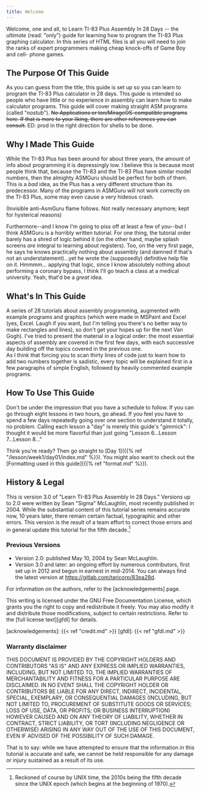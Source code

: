 ```yaml
---
title: Welcome
---
```


Welcome, one and all, to Learn TI-83 Plus Assembly In 28 Days -- the
_ultimate_ (read: "only") guide for learning how to program the TI-83 Plus
graphing calculator. In this series of HTML files is all you will need to join
the ranks of expert programmers making cheap knock-offs of Game Boy and cell-
phone games.

## The Purpose Of This Guide

As you can guess from the title, this guide is set up so you can learn to
program the TI-83 Plus calculator in 28 days. This guide is intended so people
who have little or no experience in assembly can learn how to make calculator
programs. This guide will cover making straight ASM programs (called
"nostub"). <del>No Applications or Ion/MirageOS-compatible programs here. If
that is more to your liking, there are other references you can consult.</del>
ED: prod in the right direction for shells to be done.

## Why I Made This Guide

While the TI-83 Plus has been around for about three years, the amount of info
about programming it is depressingly low. I believe this is because most
people think that, because the TI-83 and the TI-83 Plus have similar model
numbers, then the almighty ASMGuru should be perfect for both of them. This is
a _bad_ idea, as the Plus has a very different structure than its predecessor.
Many of the programs in ASMGuru will not work correctly on the TI-83 Plus,
some may even cause a very hideous crash.

(Invisible anti-AsmGuru flame follows. Not really necessary anymore; kept for
hysterical reasons)  

Furthermore--and I know I'm going to piss off at least a few of you--but I
think ASMGuru is a horribly written tutorial. For one thing, the tutorial
order barely has a shred of logic behind it (on the other hand, maybe splash
screens _are_ integral to learning about registers). Too, on the very first
page, he says he knows practically nothing about assembly (and damned if
that's not an understatement)...yet he wrote the (supposedly) definitive help
file on it. Hmmmm... applying that logic, since I know absolutely nothing
about performing a coronary bypass, I think I'll go teach a class at a medical
university. Yeah, that'd be a _great_ idea.

## What's In This Guide

A series of 28 tutorials about assembly programming, augmented with example
programs and graphics (which were made in MSPaint and Excel (yes, Excel. Laugh
if you want, but I'm telling you there's no better way to make rectangles and
lines), so don't get your hopes up for the next Van Gogh). I've tried to
present the material in a logical order: the most essential aspects of
assembly are covered in the first few days, with each successive day building
off the topics covered in the previous one.  
As I think that forcing you to scan thirty lines of code just to learn how to
add two numbers together is sadistic, every topic will be explained first in a
few paragraphs of simple English, followed by heavily commented example
programs.

## How To Use This Guide

Don't be under the impression that you have a schedule to follow. If you can
go through eight lessons in two hours, go ahead. If you feel you have to spend
a few days repeatedly going over one section to understand it totally, no
problem. Calling each lesson a "day" is merely this guide's "gimmick": I
thought it would be more flavorful than just going "Lesson 6...Lesson
7...Lesson 8..."

Think you're ready? Then go straight to [Day 1]({{% ref "/lesson/week1/day01/index.md" %}}).
You might also want to check
out the [Formatting used in this guide]({{% ref "format.md" %}}).

## History & Legal

This is version 3.0 of "Learn TI-83 Plus Assembly In 28 Days." Versions
up to 2.0 were written by Sean "Sigma" McLaughlin, most recently published
in 2004. While the substantial content of this tutorial series remains
accurate now, 10 years later, there remain certain factual, typographic and
other errors. This version is the result of a team effort to correct those
errors and in general update this tutorial for the fifth decade.[^posix]

### Previous Versions

 * Version 2.0: published May 10, 2004 by Sean McLaughlin.
 * Version 3.0 and later: an ongoing effort by numerous contributors,
   first set up in 2012 and begun in earnest in mid-2014.
   You can always find the latest version at
   <https://gitlab.com/taricorp/83pa28d>.

For information on the authors, refer to the [acknowledgements] page.

This writing is licensed under the GNU Free Documentation License,
which grants you the right to copy and redistribute it freely. You may
also modify it and distribute those modifications, subject to certain
restrictions. Refer to the [full license text][gfdl] for details.

[acknowledgements]: {{< ref "credit.md" >}}
[gfdl]: {{< ref "gfdl.md" >}}

### Warranty disclaimer

THIS DOCUMENT IS PROVIDED BY THE COPYRIGHT HOLDERS AND CONTRIBUTORS "AS IS" AND
ANY EXPRESS OR IMPLIED WARRANTIES, INCLUDING, BUT NOT LIMITED TO, THE IMPLIED
WARRANTIES OF MERCHANTABILITY AND FITNESS FOR A PARTICULAR PURPOSE ARE
DISCLAIMED. IN NO EVENT SHALL THE COPYRIGHT HOLDER OR CONTRIBUTORS BE LIABLE
FOR ANY DIRECT, INDIRECT, INCIDENTAL, SPECIAL, EXEMPLARY, OR CONSEQUENTIAL
DAMAGES (INCLUDING, BUT NOT LIMITED TO, PROCUREMENT OF SUBSTITUTE GOODS OR
SERVICES; LOSS OF USE, DATA, OR PROFITS; OR BUSINESS INTERRUPTION) HOWEVER
CAUSED AND ON ANY THEORY OF LIABILITY, WHETHER IN CONTRACT, STRICT LIABILITY,
OR TORT (INCLUDING NEGLIGENCE OR OTHERWISE) ARISING IN ANY WAY OUT OF THE USE
OF THIS DOCUMENT, EVEN IF ADVISED OF THE POSSIBILITY OF SUCH DAMAGE.

That is to say: while we have attempted to ensure that the information
in this tutorial is accurate and safe, we cannot be held responsible for
any damage or injury sustained as a result of its use.

[^posix]: Reckoned of course by UNIX time, the 2010s being the fifth decade
since the UNIX epoch (which begins at the beginning of 1970).
